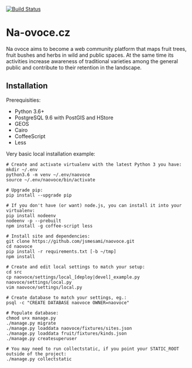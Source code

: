 [![Build Status](https://travis-ci.org/jsmesami/naovoce.svg?branch=master)](https://travis-ci.org/jsmesami/naovoce)

Na-ovoce.cz
===========

Na ovoce aims to become a web community platform that maps fruit trees, fruit bushes and 
herbs in wild and public spaces. At the same time its activities increase awareness 
of traditional varieties among the general public and contribute to their retention 
in the landscape.

## Installation

Prerequisities:

* Python 3.6+
* PostgreSQL 9.6 with PostGIS and HStore
* GEOS
* Cairo
* CoffeeScript
* Less

Very basic local installation example:

	# Create and activate virtualenv with the latest Python 3 you have:
	mkdir ~/.env
	python3.6 -m venv ~/.env/naovoce
	source ~/.env/naovoce/bin/activate

	# Upgrade pip:
	pip install --upgrade pip
	
	# If you don't have (or want) node.js, you can install it into your virtualenv:
	pip install nodeenv
	nodeenv -p --prebuilt
	npm install -g coffee-script less

	# Install site and dependencies:
	git clone https://github.com/jsmesami/naovoce.git
	cd naovoce
	pip install -r requirements.txt [-b ~/tmp]
	npm install

	# Create and edit local settings to match your setup: 
	cd src
	cp naovoce/settings/local_[deploy|devel]_example.py naovoce/settings/local.py
	vim naovoce/settings/local.py

	# Create database to match your settings, eg.:
	psql -c "CREATE DATABASE naovoce OWNER=naovoce"
	
	# Populate database:
	chmod u+x manage.py
	./manage.py migrate
	./manage.py loaddata naovoce/fixtures/sites.json
	./manage.py loaddata fruit/fixtures/kinds.json
	./manage.py createsuperuser
	
	# You may need to run collectstatic, if you point your STATIC_ROOT outside of the project:
	./manage.py collectstatic
